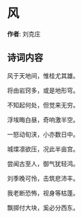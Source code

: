 # 风

**作者**: 刘克庄

## 诗词内容

风于天地间，惟桂尤其雄。

将由岩窍多，或是地形穹。

不知起何处，但觉来无穷。

浮埃晦白昼，奇响激半空。

一怒动旬浃，小亦数日中。

城堞凛欲压，况此半亩宫。

尝闻古至人，御气犹轻鸿。

刘季晚可怜，击筑悲沛丰。

我老断恐怖，视身等枯蓬。

飘掷付大块，奚必分西东。


